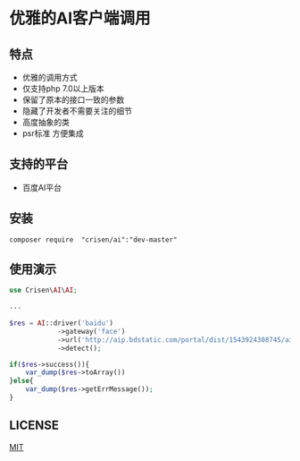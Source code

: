 # 优雅的AI客户端调用

## 特点

- 优雅的调用方式
- 仅支持php 7.0以上版本
- 保留了原本的接口一致的参数
- 隐藏了开发者不需要关注的细节
- 高度抽象的类
- psr标准 方便集成

## 支持的平台

- 百度AI平台



## 安装

~~~
composer require  "crisen/ai":"dev-master"
~~~



## 使用演示

~~~php
use Crisen\AI\AI;

...
    
$res = AI::driver('baidu')
			->gateway('face')
			->url('http://aip.bdstatic.com/portal/dist/1543924308745/ai_images/logo.png')
			->detect();

if($res->success()){
    var_dump($res->toArray())
}else{
    var_dump($res->getErrMessage());
}

~~~



## LICENSE

[MIT](LICENSE)

